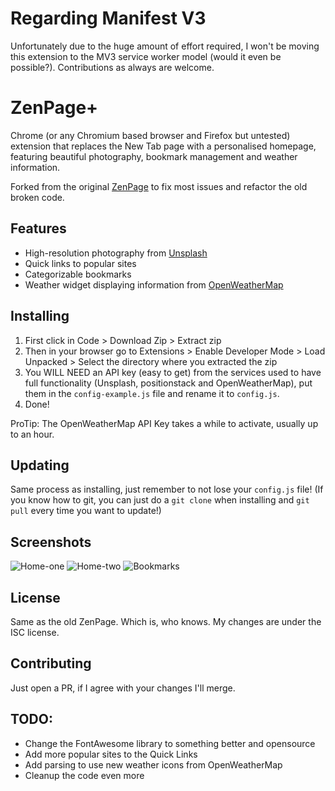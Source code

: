 # Regarding Manifest V3
Unfortunately due to the huge amount of effort required, I won't be moving this extension to the MV3 service worker model (would it even be possible?). Contributions as always are welcome.

# ZenPage+
Chrome (or any Chromium based browser and Firefox but untested) extension that replaces the New Tab page with a personalised homepage, featuring beautiful photography, bookmark management and weather information.

Forked from the original [ZenPage](https://github.com/jack-doyle/zenpage) to fix most issues and refactor the old broken code.

## Features
* High-resolution photography from [Unsplash](https://unsplash.com)
* Quick links to popular sites
* Categorizable bookmarks
* Weather widget displaying information from [OpenWeatherMap](https://openweathermap.org/)

## Installing
1. First click in Code > Download Zip > Extract zip  
2. Then in your browser go to Extensions > Enable Developer Mode > Load Unpacked > Select the directory where you extracted the zip  
3. You WILL NEED an API key (easy to get) from the services used to have full functionality (Unsplash, positionstack and OpenWeatherMap), put them in the `config-example.js` file and rename it to `config.js`.  
4. Done!  
  
ProTip: The OpenWeatherMap API Key takes a while to activate, usually up to an hour.  

## Updating

Same process as installing, just remember to not lose your `config.js` file! (If you know how to git, you can just do a `git clone` when installing and `git pull` every time you want to update!)

## Screenshots
![Home-one](/screenshots/valley.png?raw=true)
![Home-two](/screenshots/strawberries.png?raw=true)
![Bookmarks](/screenshots/bmarks.png?raw=true)

## License
Same as the old ZenPage. Which is, who knows. My changes are under the ISC license.

## Contributing
Just open a PR, if I agree with your changes I'll merge.

## TODO:
- Change the FontAwesome library to something better and opensource
- Add more popular sites to the Quick Links
- Add parsing to use new weather icons from OpenWeatherMap
- Cleanup the code even more
